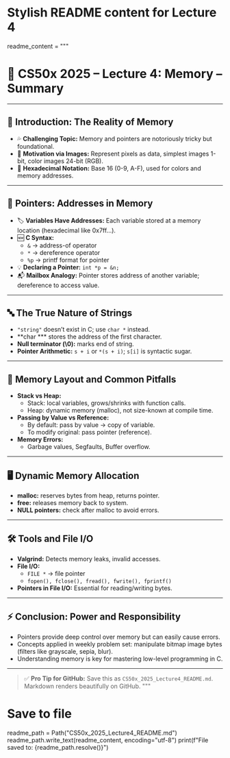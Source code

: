 

# Stylish README content for Lecture 4
readme_content = """
# 📘 CS50x 2025 – Lecture 4: Memory – Summary

---

## 🧠 Introduction: The Reality of Memory
- 💦 **Challenging Topic:** Memory and pointers are notoriously tricky but foundational.
- 📸 **Motivation via Images:** Represent pixels as data, simplest images 1-bit, color images 24-bit (RGB).
- 🔢 **Hexadecimal Notation:** Base 16 (0-9, A-F), used for colors and memory addresses.

---

## 📍 Pointers: Addresses in Memory
- 🏷️ **Variables Have Addresses:** Each variable stored at a memory location (hexadecimal like 0x7ff...).
- 🆕 **C Syntax:**
  - `&` → address-of operator
  - `*` → dereference operator
  - `%p` → printf format for pointer
- 💡 **Declaring a Pointer:** `int *p = &n;`
- 📬 **Mailbox Analogy:** Pointer stores address of another variable; dereference to access value.

---

## 🔤 The True Nature of Strings
- `"string"` doesn’t exist in C; use `char *` instead.
- **char *** stores the address of the first character.
- **Null terminator (\0):** marks end of string.
- **Pointer Arithmetic:** `s + i` or `*(s + i)`; `s[i]` is syntactic sugar.

---

## 🧩 Memory Layout and Common Pitfalls
- **Stack vs Heap:**
  - Stack: local variables, grows/shrinks with function calls.
  - Heap: dynamic memory (malloc), not size-known at compile time.
- **Passing by Value vs Reference:** 
  - By default: pass by value → copy of variable.
  - To modify original: pass pointer (reference).
- **Memory Errors:**
  - Garbage values, Segfaults, Buffer overflow.

---

## 🖥️ Dynamic Memory Allocation
- **malloc:** reserves bytes from heap, returns pointer.
- **free:** releases memory back to system.
- **NULL pointers:** check after malloc to avoid errors.

---

## 🛠️ Tools and File I/O
- **Valgrind:** Detects memory leaks, invalid accesses.
- **File I/O:**
  - `FILE *` → file pointer
  - `fopen(), fclose(), fread(), fwrite(), fprintf()` 
- **Pointers in File I/O:** Essential for reading/writing bytes.

---

## ⚡ Conclusion: Power and Responsibility
- Pointers provide deep control over memory but can easily cause errors.
- Concepts applied in weekly problem set: manipulate bitmap image bytes (filters like grayscale, sepia, blur).
- Understanding memory is key for mastering low-level programming in C.

---

> ✅ **Pro Tip for GitHub:** Save this as `CS50x_2025_Lecture4_README.md`. Markdown renders beautifully on GitHub.
"""

# Save to file
readme_path = Path("CS50x_2025_Lecture4_README.md")
readme_path.write_text(readme_content, encoding="utf-8")
print(f"File saved to: {readme_path.resolve()}")
